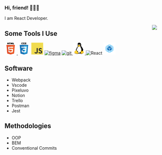 ### Hi, friend! 👋👩‍💻

I am React Developer.

<img align="right" src="https://media1.giphy.com/media/13HgwGsXF0aiGY/giphy.gif" />

<h2>Some Tools I Use</h2>
<p align="left">
<a href="https://www.w3.org/html/" target="_blank" rel="noreferrer"> <img src="https://raw.githubusercontent.com/devicons/devicon/master/icons/html5/html5-original-wordmark.svg" alt="html5" width="40" height="40"/> </a>
<img src="https://raw.githubusercontent.com/devicons/devicon/master/icons/css3/css3-original-wordmark.svg" alt="css3" width="40" height="40" />
<img src="https://raw.githubusercontent.com/devicons/devicon/master/icons/javascript/javascript-original.svg" alt="javascript" width="40" height="40" />
<a href="https://www.figma.com/" target="_blank" rel="noreferrer"> <img src="https://www.vectorlogo.zone/logos/figma/figma-icon.svg" alt="figma" width="40" height="40"/></a>
<a href="https://git-scm.com/" target="_blank" rel="noreferrer"> <img src="https://www.vectorlogo.zone/logos/git-scm/git-scm-icon.svg" alt="git" width="40" height="40"/> </a>
<a href="https://www.linux.org/" target="_blank" rel="noreferrer"> <img src="https://raw.githubusercontent.com/devicons/devicon/master/icons/linux/linux-original.svg" alt="linux" width="40" height="40"/> </a>
<img width="40px" height="40px" src="https://upload.wikimedia.org/wikipedia/commons/a/a7/React-icon.svg" alt="React" />
<a target="_blank" href="https://raw.githubusercontent.com/github/explore/80688e429a7d4ef2fca1e82350fe8e3517d3494d/topics/webpack/webpack.png"><img src="https://raw.githubusercontent.com/github/explore/80688e429a7d4ef2fca1e82350fe8e3517d3494d/topics/webpack/webpack.png" alt="Webpack" height="40" width="40"></a>
  
<!-- <a href="https://www.w3.org/html/" target="_blank" rel="noreferrer"> <img src="https://drive.google.com/file/d/1uHwM98_BP_g9A2gL42Mq6i2QqiSBtKve/view" alt="html5" width="40" height="40"/> </a> -->
</p>

<h2>Software</h2>
<ul>
  <li>Webpack</li>
  <li>Vscode</li>
  <li>Pixeluvo</li>
  <li>Notion</li>
  <li>Trello</li>
  <li>Postman</li>
  <li>Jest</li>
</ul>

<h2>Methodologies</h2>
<ul>
  <li>OOP</li>
  <li>BEM</li>
  <li>Conventional Commits</li>
</ul>



<!--
**Vitali-workspace/Vitali-workspace** is a ✨ _special_ ✨ repository because its `README.md` (this file) appears on your GitHub profile.

Here are some ideas to get you started:

- 🔭 I’m currently working on ...
- 🌱 I’m currently learning ...
- 👯 I’m looking to collaborate on ...
- 🤔 I’m looking for help with ...
- 💬 Ask me about ...
- 📫 How to reach me: ...
- 😄 Pronouns: ...
- ⚡ Fun fact: ...
-->
